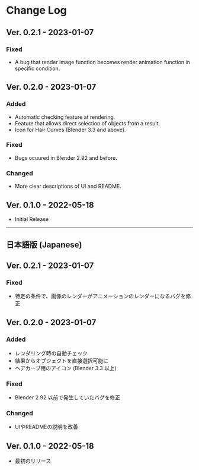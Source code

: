 # Change Log

## Ver. 0.2.1 - 2023-01-07
### Fixed
- A bug that render image function becomes render animation function in specific condition.

## Ver. 0.2.0 - 2023-01-07
### Added
- Automatic checking feature at rendering.
- Feature that allows direct selection of objects from a result.
- Icon for Hair Curves (Blender 3.3 and above).

### Fixed
- Bugs ocuured in Blender 2.92 and before.

### Changed
- More clear descriptions of UI and README.

## Ver. 0.1.0 - 2022-05-18

- Initial Release

---

## 日本語版 (Japanese)

## Ver. 0.2.1 - 2023-01-07
### Fixed
- 特定の条件で、画像のレンダーがアニメーションのレンダーになるバグを修正

## Ver. 0.2.0 - 2023-01-07
### Added
- レンダリング時の自動チェック
- 結果からオブジェクトを直接選択可能に
- ヘアカーブ用のアイコン (Blender 3.3 以上)

### Fixed
- Blender 2.92 以前で発生していたバグを修正

### Changed
- UIやREADMEの説明を改善

## Ver. 0.1.0 - 2022-05-18

- 最初のリリース
